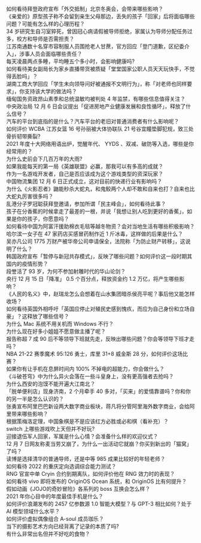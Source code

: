 如何看待拜登政府宣布「外交抵制」北京冬奥会，会带来哪些影响？  
《亲爱的》原型孩子称不会留到亲生父母那边，丢失的孩子「回家」后将面临哪些问题？可能有怎么样的心理历程？  
34 岁研究生自习室猝死，曾因冠心病请假被导师拒绝，家属认为导师分配任务过多，校方和导师是否需担责？  
江苏南通数十名穿市容制服人员围抢老人甘蔗，官方回应「登门道歉，区纪委介入」，涉事人员会面临哪些责任？  
每天凌晨两点多睡，平均睡五个多小时，会影响健康吗?  
如何看待美女副局长为家乡直播带货被质疑「堂堂国家公职人员天天玩快手，不觉得丢脸吗」？  
湖南工商大学回应「学生未向领导问好被通报不文明行为」，称「对老师也同样要求」，你支持该大学的做法吗？  
缅甸国务资政昂山素季和总统温敏均被判处 4 年监禁，有哪些信息值得关注？  
中央政治局 12 月 6 日会议提出「促进房地产业健康发展和良性循环」，释放了什么信号？  
汽车的平台到底指的是什么？汽车平台的老旧对普通消费者有什么影响呢？  
如何评价 WCBA 江苏女篮 16 号孙丽被大体协联队 21 号谷宜瞳垫脚犯规，致三处骨折韧带撕裂?  
2021 年度十大网络用语出炉，觉醒年代、 YYDS 、双减、破防等入选，哪些是你经常用的？  
为什么史前会下几百万年的大雨?  
如果我能每天的第一局《英雄联盟》必赢，那我可以有多高的成就？  
作为一名游戏开发者，自己是否应该成为这个游戏类型的资深玩家？  
中国物流集团 12 月 6 日正式成立，这对目前的快递行业有影响吗？  
为什么《火影忍者》鼬能秒杀大蛇丸，和鬼鲛两个人却不敢和自来也打？自来也比大蛇丸厉害很多吗？  
乱港分子罗冠聪获拜登邀请，参加所谓「民主峰会」，如何看待此事？  
孩子在分香蕉的时候拿走了最差的一根，并说「我想让别人吃到更好的香蕉」，如果是你的孩子，你愿意吗？  
如何看待中国为阿富汗援助棉衣毛毯等越冬物资？会对当地生活有哪些积极影响？  
哈尔滨一女子在 47 家药店买感冒药制作近 1 斤冰毒，这样做的后果是什么？  
吴亦凡公司 1775 万财产被华帝公司申请保全，法院称「为防止财产转移」，这说明了什么？  
韩国政府宣布「暂停与新冠共存模式」，反映了哪些问题？如何评价这一段时期其国内的疫情形势？  
段誉活了 93 岁，为何不参加射雕时代的华山论剑？  
央行 12 月 15 日「降准」 0.5 个百分点，释放资金约 1.2 万亿，将产生哪些影响？  
《人民的名义》中，赵瑞龙怎么会想着在山水集团暗杀侯亮平呢？事后他又能怎样收场？  
如何看待英国外相呼吁「英国应停止对殖民史感到愧疚，而应为自己身份和立场自豪」？这释放了哪些信号？  
为什么 Mac 系统不用关机而 Windows 不行？  
为什么现在好多小姐姐不愿意做主播了呢？  
报告称超 7 成 90 后不等领导下班就先走，反映出哪些问题？你会等领导下班才走吗？  
NBA 21-22 赛季魔术 95:126 勇士，库里 31+8 威金斯 28 分，如何评价这场比赛？  
如果你有让手机在息屏时间内 100% 不掉电的超能力，你会做什么？  
《斗破苍穹》中为什么异火会落在一些斗皇身上，没有更高强者去抢吗？  
为什么西安的泡馍不能开遍大江南北？  
「脱单便利店」现身济南，2 个月牵手 40 多对，「买来」的爱情靠谱吗？你和你的另一半是怎么认识的？  
张勇宣布阿里巴巴新设两大数字商业板块，蒋凡将分管阿里海外数字商业，会给阿里带来哪些影响？  
根据策梅洛定理，中国象棋是不是应该红方必胜或必和棋（看补充）？  
switch 上哪些游戏吹上天但并不好玩?  
迎接退伍军人回家，军属是什么心情？会准备什么样的欢迎仪式？  
12 月 7 日网友称麦当劳又崩了，为什么一出活动它就崩？你买到新出的「猫窝」了吗？  
读博是选择清华的普通导师，还是中等 985 成果比较好的年轻老师？  
如何看待 2022 的重庆定向选调综合能力测试？  
RNG 官宣中单 Cryin 合约到期离队，如何评价他在 RNG 效力时的表现？  
如何看待 vivo 即将发布的 OriginOS Ocean 系统，和 OriginOS 比有何提升？  
假如动画《JOJO的奇妙冒险》各系列的 boss 互换会怎么样？  
2021 年你心目中的年度最佳手机是什么？  
如何评价浪潮发布的 2457 亿参数源 1.0 智能大模型？与 GPT-3 相比如何？处于 AI 模型领域什么水平？  
如何评价虚拟偶像组合 A-soul 成员珈乐？  
当下的摄影艺术方向已经背离了记录的本质了吗?  
有什么非常出名但并不好吃的食物？  
